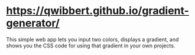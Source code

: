 # https://qwibbert.github.io/gradient-generator/
This simple web app lets you input two colors, displays a gradient, and shows you the CSS code for using that gradient in your own projects.
